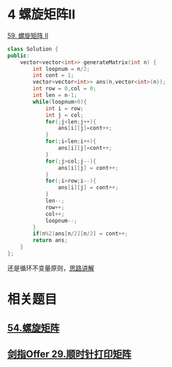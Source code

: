 # 4 螺旋矩阵II

[59. 螺旋矩阵 II](https://leetcode.cn/problems/spiral-matrix-ii/)

```cpp
class Solution {
public:
    vector<vector<int>> generateMatrix(int n) {
        int loopnum = n/2;
        int cont = 1;
        vector<vector<int>> ans(n,vector<int>(n));
        int row = 0,col = 0;
        int len = n-1;
        while(loopnum>0){
            int i = row;
            int j = col;
            for(;j<len;j++){
                ans[i][j]=cont++;
            }
            for(;i<len;i++){
                ans[i][j]=cont++;
            }
            for(;j>col;j--){
                ans[i][j] = cont++;
            }
            for(;i>row;i--){
                ans[i][j] = cont++;
            }
            len--;
            row++;
            col++;
            loopnum--;
        }
        if(n%2)ans[n/2][n/2] = cont++;
        return ans;
    }
};
```

还是循环不变量原则，[思路讲解](https://programmercarl.com/0059.%E8%9E%BA%E6%97%8B%E7%9F%A9%E9%98%B5II.html#%E6%80%9D%E8%B7%AF)

# 相关题目

## [54.螺旋矩阵](https://leetcode.cn/problems/spiral-matrix/)



## [剑指Offer 29.顺时针打印矩阵](https://leetcode.cn/problems/shun-shi-zhen-da-yin-ju-zhen-lcof/)

